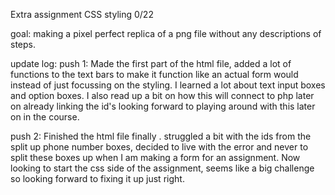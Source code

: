 Extra assignment CSS styling 0/22

goal: making a pixel perfect replica of a png file without any descriptions of steps.

update log:
push 1: Made the first part of the html file, added a lot of functions to
the text bars to make it function like an actual form would instead of just
focussing on the styling. I learned a lot about text input boxes and option boxes.
I also read up a bit on how this will connect to php later on already linking the id's
looking forward to playing around with this later on in the course.

push 2: Finished the html file finally . struggled a bit with the ids from the
split up phone number boxes, decided to live with the error and never to split these
boxes up when I am making a form for an assignment. 
Now looking to start the css side of the assignment, seems like a big challenge so
looking forward to fixing it up just right.
